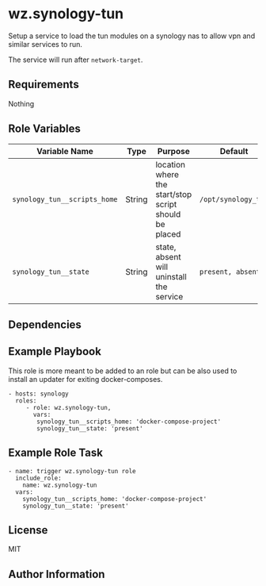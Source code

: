 # wz.synology-tun

Setup a service to load the tun modules on a synology nas to allow vpn and
similar services to run.

The service will run after `network-target`.

## Requirements

Nothing

## Role Variables

| Variable Name                | Type   | Purpose                                               | Default             | Required |
| ---------------------------- | ------ | ----------------------------------------------------- | ------------------- | -------- |
| `synology_tun__scripts_home` | String | location where the start/stop script should be placed | `/opt/synology_tun` | Yes      |
| `synology_tun__state`        | String | state, absent will uninstall the service              | `present, absent`   | No       |

## Dependencies

## Example Playbook

This role is more meant to be added to an role but can be also used to install an updater for exiting docker-composes.

    - hosts: synology
      roles:
         - role: wz.synology-tun,
           vars:
            synology_tun__scripts_home: 'docker-compose-project'
            synology_tun__state: 'present'

## Example Role Task

    - name: trigger wz.synology-tun role
      include_role:
        name: wz.synology-tun
      vars:
        synology_tun__scripts_home: 'docker-compose-project'
        synology_tun__state: 'present'

## License

MIT

## Author Information
